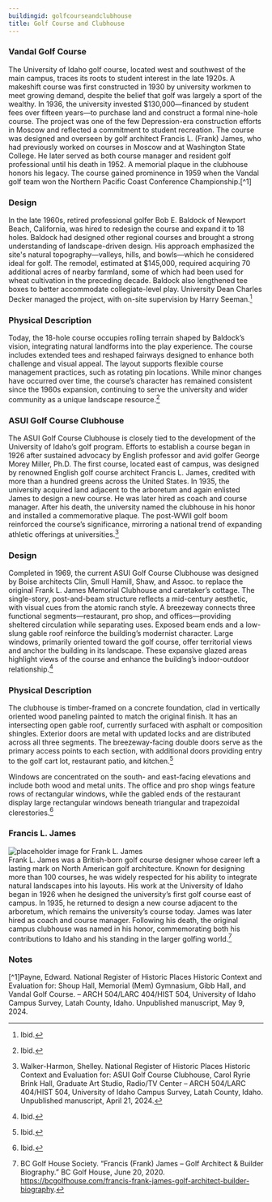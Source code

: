 ```yaml
---
buildingid: golfcourseandclubhouse
title: Golf Course and Clubhouse
---
```

### Vandal Golf Course 

The University of Idaho golf course, located west and southwest of the main campus, traces its roots to student interest in the late 1920s. A makeshift course was first constructed in 1930 by university workmen to meet growing demand, despite the belief that golf was largely a sport of the wealthy. In 1936, the university invested $130,000—financed by student fees over fifteen years—to purchase land and construct a formal nine-hole course. The project was one of the few Depression-era construction efforts in Moscow and reflected a commitment to student recreation. The course was designed and overseen by golf architect Francis L. (Frank) James, who had previously worked on courses in Moscow and at Washington State College. He later served as both course manager and resident golf professional until his death in 1952. A memorial plaque in the clubhouse honors his legacy. The course gained prominence in 1959 when the Vandal golf team won the Northern Pacific Coast Conference Championship.[^1]   

### Design
In the late 1960s, retired professional golfer Bob E. Baldock of Newport Beach, California, was hired to redesign the course and expand it to 18 holes. Baldock had designed other regional courses and brought a strong understanding of landscape-driven design. His approach emphasized the site's natural topography—valleys, hills, and bowls—which he considered ideal for golf. The remodel, estimated at $145,000, required acquiring 70 additional acres of nearby farmland, some of which had been used for wheat cultivation in the preceding decade. Baldock also lengthened tee boxes to better accommodate collegiate-level play. University Dean Charles Decker managed the project, with on-site supervision by Harry Seeman.[^2]   

### Physical Description
Today, the 18-hole course occupies rolling terrain shaped by Baldock’s vision, integrating natural landforms into the play experience. The course includes extended tees and reshaped fairways designed to enhance both challenge and visual appeal. The layout supports flexible course management practices, such as rotating pin locations. While minor changes have occurred over time, the course’s character has remained consistent since the 1960s expansion, continuing to serve the university and wider community as a unique landscape resource.[^3]  

### ASUI Golf Course Clubhouse
The ASUI Golf Course Clubhouse is closely tied to the development of the University of Idaho’s golf program. Efforts to establish a course began in 1926 after sustained advocacy by English professor and avid golfer George Morey Miller, Ph.D. The first course, located east of campus, was designed by renowned English golf course architect Francis L. James, credited with more than a hundred greens across the United States. In 1935, the university acquired land adjacent to the arboretum and again enlisted James to design a new course. He was later hired as coach and course manager. After his death, the university named the clubhouse in his honor and installed a commemorative plaque. The post-WWII golf boom reinforced the course’s significance, mirroring a national trend of expanding athletic offerings at universities.[^4]

### Design
Completed in 1969, the current ASUI Golf Course Clubhouse was designed by Boise architects Clin, Smull Hamill, Shaw, and Assoc. to replace the original Frank L. James Memorial Clubhouse and caretaker’s cottage. The single-story, post-and-beam structure reflects a mid-century aesthetic, with visual cues from the atomic ranch style. A breezeway connects three functional segments—restaurant, pro shop, and offices—providing sheltered circulation while separating uses. Exposed beam ends and a low-slung gable roof reinforce the building’s modernist character. Large windows, primarily oriented toward the golf course, offer territorial views and anchor the building in its landscape. These expansive glazed areas highlight views of the course and enhance the building’s indoor-outdoor relationship.[^5]


### Physical Description
The clubhouse is timber-framed on a concrete foundation, clad in vertically oriented wood paneling painted to match the original finish. It has an intersecting open gable roof, currently surfaced with asphalt or composition shingles. Exterior doors are metal with updated locks and are distributed across all three segments. The breezeway-facing double doors serve as the primary access points to each section, with additional doors providing entry to the golf cart lot, restaurant patio, and kitchen.[^6]

Windows are concentrated on the south- and east-facing elevations and include both wood and metal units. The office and pro shop wings feature rows of rectangular windows, while the gabled ends of the restaurant display large rectangular windows beneath triangular and trapezoidal clerestories.[^7] 

### Francis L. James  
![placeholder image for Frank L. James](https://bcgolfhouse.com/wp-content/uploads/2019/08/james.jpg)  
Frank L. James was a British-born golf course designer whose career left a lasting mark on North American golf architecture. Known for designing more than 100 courses, he was widely respected for his ability to integrate natural landscapes into his layouts. His work at the University of Idaho began in 1926 when he designed the university’s first golf course east of campus. In 1935, he returned to design a new course adjacent to the arboretum, which remains the university’s course today. James was later hired as coach and course manager. Following his death, the original campus clubhouse was named in his honor, commemorating both his contributions to Idaho and his standing in the larger golfing world.[^8]

### Notes  
[^1]Payne, Edward. National Register of Historic Places Historic Context and Evaluation for: Shoup Hall, Memorial (Mem) Gymnasium, Gibb Hall, and Vandal Golf Course. – ARCH 504/LARC 404/HIST 504, University of Idaho Campus Survey, Latah County, Idaho. Unpublished manuscript, May 9, 2024.   
[^2]: Ibid.  
[^3]: Ibid. 
[^4]: Walker-Harmon, Shelley. National Register of Historic Places Historic Context and Evaluation for: ASUI Golf Course Clubhouse, Carol Ryrie Brink Hall, Graduate Art Studio, Radio/TV Center – ARCH 504/LARC 404/HIST 504, University of Idaho Campus Survey, Latah County, Idaho. Unpublished manuscript, April 21, 2024.  
[^5]: Ibid.  
[^6]: Ibid.  
[^7]: Ibid.  
[^8]: BC Golf House Society. “Francis (Frank) James – Golf Architect & Builder Biography.” BC Golf House, June 20, 2020. https://bcgolfhouse.com/francis-frank-james-golf-architect-builder-biography.


